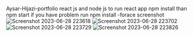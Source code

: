 Aysar-Hijazi-portfolio
react js and node js
to run react app npm install than npm start 
if you have problem run npm install -forace
screenshot
![Screenshot 2023-06-28 223618](https://github.com/AysarHijazi/Aysar-Hijazi-portfolio/assets/126278860/59edf180-4e70-4714-af11-8fe1808d1b2b)
![Screenshot 2023-06-28 223702](https://github.com/AysarHijazi/Aysar-Hijazi-portfolio/assets/126278860/51df4858-7bca-460b-b19f-357497f13701)
![Screenshot 2023-06-28 223729](https://github.com/AysarHijazi/Aysar-Hijazi-portfolio/assets/126278860/11c376ac-f022-47b6-8420-e304dd8b5600)
![Screenshot 2023-06-28 223826](https://github.com/AysarHijazi/Aysar-Hijazi-portfolio/assets/126278860/7624e029-7a63-44af-98dd-26c2cccb2cdf)

